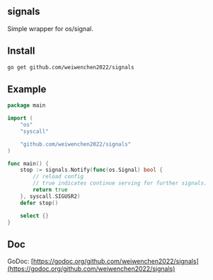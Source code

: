 ## signals

Simple wrapper for os/signal.

## Install

```sh
go get github.com/weiwenchen2022/signals
```

## Example

```go
package main

import (
	"os"
	"syscall"

	"github.com/weiwenchen2022/signals"
)

func main() {
	stop := signals.Notify(func(os.Signal) bool {
		// reload config
		// true indicates continue serving for further signals.
		return true
	}, syscall.SIGUSR2)
	defer stop()

	select {}
}
```

## Doc
GoDoc: [https://godoc.org/github.com/weiwenchen2022/signals](https://godoc.org/github.com/weiwenchen2022/signals)
